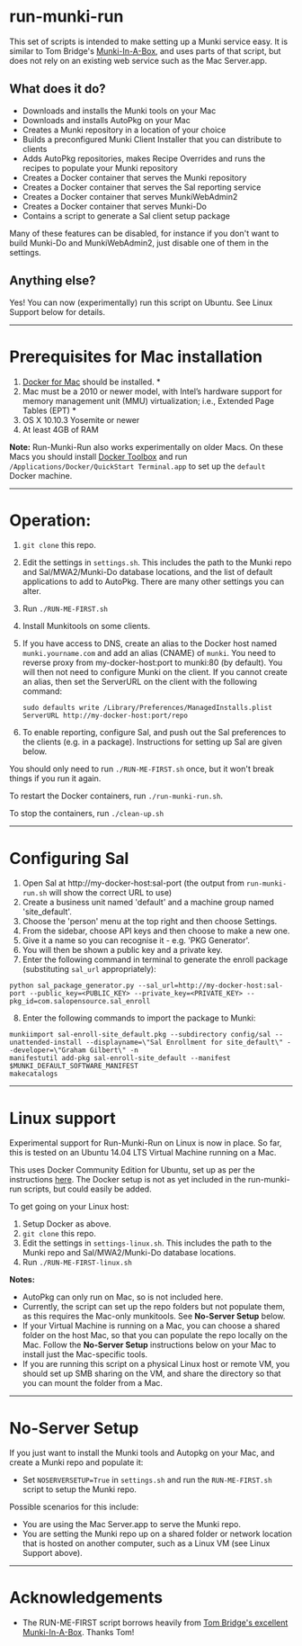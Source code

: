 # run-munki-run

This set of scripts is intended to make setting up a Munki service easy.
It is similar to Tom Bridge's [Munki-In-A-Box], and uses parts of that script,
but does not rely on an existing web service such as the Mac Server.app.

## What does it do?

   * Downloads and installs the Munki tools on your Mac
   * Downloads and installs AutoPkg on your Mac
   * Creates a Munki repository in a location of your choice
   * Builds a preconfigured Munki Client Installer that you can distribute to clients
   * Adds AutoPkg repositories, makes Recipe Overrides and runs the recipes to
     populate your Munki repository
   * Creates a Docker container that serves the Munki repository
   * Creates a Docker container that serves the Sal reporting service
   * Creates a Docker container that serves MunkiWebAdmin2
   * Creates a Docker container that serves Munki-Do
   * Contains a script to generate a Sal client setup package

Many of these features can be disabled, for instance if you don't want to build Munki-Do and MunkiWebAdmin2,
just disable one of them in the settings.

## Anything else?

Yes! You can now (experimentally) run this script on Ubuntu. See Linux Support below for details.

---

# Prerequisites for Mac installation
1. [Docker for Mac][Docker] should be installed. *
2. Mac must be a 2010 or newer model, with Intel’s hardware support for memory
   management unit (MMU) virtualization; i.e., Extended Page Tables (EPT) *
3. OS X 10.10.3 Yosemite or newer
4. At least 4GB of RAM

**Note:**
Run-Munki-Run also works experimentally on older Macs. On these Macs you
should install [Docker Toolbox] and run
`/Applications/Docker/QuickStart Terminal.app` to set up the `default` Docker machine.

---

# Operation:

1. `git clone` this repo.
1. Edit the settings in `settings.sh`. This includes the path to the Munki repo and Sal/MWA2/Munki-Do
   database locations, and the list of default applications to add to AutoPkg.
   There are many other settings you can alter.
2. Run `./RUN-ME-FIRST.sh`
3. Install Munkitools on some clients.
4. If you have access to DNS, create an alias to the Docker host named
   `munki.yourname.com` and add an alias (CNAME) of `munki`. You need to
   reverse proxy from my-docker-host:port to munki:80 (by default). You will then not need to
   configure Munki on the client. If you cannot create an alias, then set the ServerURL
   on the client with the following command:  

   `sudo defaults write /Library/Preferences/ManagedInstalls.plist ServerURL http://my-docker-host:port/repo`

5. To enable reporting, configure Sal, and push out the Sal preferences to the
   clients (e.g. in a package). Instructions for setting up Sal are given below.

You should only need to run `./RUN-ME-FIRST.sh` once, but it won't break things if you
run it again.

To restart the Docker containers, run `./run-munki-run.sh`.

To stop the containers, run `./clean-up.sh`

---

# Configuring Sal

1. Open Sal at http://my-docker-host:sal-port (the output from `run-munki-run.sh` will show the correct URL to use)
2. Create a business unit named 'default' and a machine group named 'site_default'.
3. Choose the 'person' menu at the top right and then choose Settings.
4. From the sidebar, choose API keys and then choose to make a new one.
5. Give it a name so you can recognise it - e.g. 'PKG Generator'.
6. You will then be shown a public key and a private key.
7. Enter the following command in terminal to generate the enroll package (substituting `sal_url` appropriately):

```
python sal_package_generator.py --sal_url=http://my-docker-host:sal-port --public_key=<PUBLIC_KEY> --private_key=<PRIVATE_KEY> --pkg_id=com.salopensource.sal_enroll
```

8. Enter the following commands to import the package to Munki:

```
munkiimport sal-enroll-site_default.pkg --subdirectory config/sal --unattended-install --displayname=\"Sal Enrollment for site_default\" --developer=\"Graham Gilbert\" -n
manifestutil add-pkg sal-enroll-site_default --manifest $MUNKI_DEFAULT_SOFTWARE_MANIFEST
makecatalogs
```

---

# Linux support

Experimental support for Run-Munki-Run on Linux is now in place. So far, this is tested on an Ubuntu 14.04 LTS Virtual Machine running on a Mac.

This uses Docker Community Edition for Ubuntu, set up as per the instructions [here](https://docs.docker.com/engine/installation/linux/ubuntu/). The Docker setup is not as yet included in the run-munki-run scripts, but could easily be added.

To get going on your Linux host:

1. Setup Docker as above.
1. `git clone` this repo.
1. Edit the settings in `settings-linux.sh`. This includes the path to the Munki repo and Sal/MWA2/Munki-Do
   database locations.
2. Run `./RUN-ME-FIRST-linux.sh`

**Notes:**
   * AutoPkg can only run on Mac, so is not included here.
   * Currently, the script can set up the repo folders but not populate them, as this requires the Mac-only munkitools. See **No-Server Setup** below.
   * If your Virtual Machine is running on a Mac, you can choose a shared folder on the host Mac, so that you can populate the repo locally on the Mac.
     Follow the **No-Server Setup** instructions below on your Mac to install just the Mac-specific tools.
   * If you are running this script on a physical Linux host or remote VM, you should set up SMB sharing on the VM,
     and share the directory so that you can mount the folder from a Mac.

---

# No-Server Setup

If you just want to install the Munki tools and Autopkg on your Mac, and create a Munki repo and populate it:

   * Set `NOSERVERSETUP=True` in `settings.sh` and run the `RUN-ME-FIRST.sh` script to setup the Munki repo.

Possible scenarios for this include:

   * You are using the Mac Server.app to serve the Munki repo.
   * You are setting the Munki repo up on a shared folder or network location that is hosted on another computer,
     such as a Linux VM (see Linux Support above).

---

# Acknowledgements

   * The RUN-ME-FIRST script borrows heavily from
     [Tom Bridge's excellent Munki-In-A-Box][Munki-In-A-Box]. Thanks Tom!


[Munki-In-A-Box]: https://github.com/tbridge/munki-in-a-box
[Docker]: https://github.com/tbridge/munki-in-a-box
[Docker Toolbox]: https://www.docker.com/products/docker-toolbox
